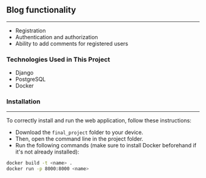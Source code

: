 ## Blog functionality

****

- Registration
- Authentication and authorization
- Ability to add comments for registered users
  <br>

### Technologies Used in This Project
- Django
- PostgreSQL
- Docker

### Installation
****
To correctly install and run the web application, follow these instructions:
- Download the `final_project` folder to your device.
- Then, open the command line in the project folder.
- Run the following commands (make sure to install Docker beforehand if it's not already installed):

```sh
docker build -t <name> .
docker run -p 8000:8000 <name>
```
